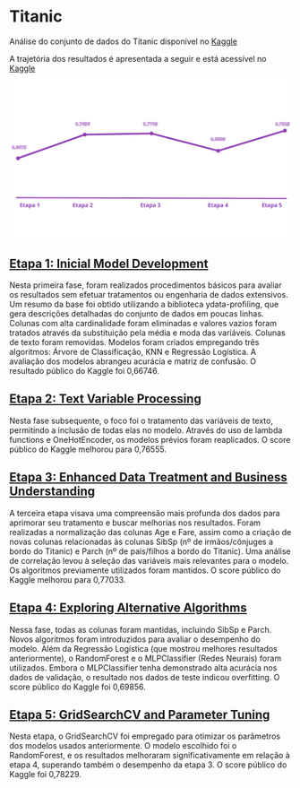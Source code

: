 # Titanic
Análise do conjunto de dados do Titanic disponível no [Kaggle](https://www.kaggle.com/competitions/titanic)

A trajetória dos resultados é apresentada a seguir e está acessível no [Kaggle](https://www.kaggle.com/raquelcunha)
<img src='https://github.com/Raqueljkl1/Titanic/blob/main/img/Line%20Graph%20-%20Blank%20Presentation%20(4).png'>


## **[Etapa 1: Inicial Model Development](https://github.com/Raqueljkl1/Titanic/blob/main/An%C3%A1lise_do_Titanic_Parte_1.ipynb)**

Nesta primeira fase, foram realizados procedimentos básicos para avaliar os resultados sem efetuar tratamentos ou engenharia de dados extensivos. Um resumo da base foi obtido utilizando a biblioteca ydata-profiling, que gera descrições detalhadas do conjunto de dados em poucas linhas. Colunas com alta cardinalidade foram eliminadas e valores vazios foram tratados através da substituição pela média e moda das variáveis. Colunas de texto foram removidas. Modelos foram criados empregando três algoritmos: Árvore de Classificação, KNN e Regressão Logística. A avaliação dos modelos abrangeu acurácia e matriz de confusão. O resultado público do Kaggle foi 0,66746.

## **[Etapa 2: Text Variable Processing](https://github.com/Raqueljkl1/Titanic/blob/main/Analise_do_Titanic_Parte_2.ipynb)**

Nesta fase subsequente, o foco foi o tratamento das variáveis de texto, permitindo a inclusão de todas elas no modelo. Através do uso de lambda functions e OneHotEncoder, os modelos prévios foram reaplicados. O score público do Kaggle melhorou para 0,76555.

## **[Etapa 3: Enhanced Data Treatment and Business Understanding](https://github.com/Raqueljkl1/Titanic/blob/main/An%C3%A1lise_do_Titanic_Parte_3.ipynb)**

A terceira etapa visava uma compreensão mais profunda dos dados para aprimorar seu tratamento e buscar melhorias nos resultados. Foram realizadas a normalização das colunas Age e Fare, assim como a criação de novas colunas relacionadas às colunas SibSp (nº de irmãos/cônjuges a bordo do Titanic) e Parch (nº de pais/filhos a bordo do Titanic). Uma análise de correlação levou à seleção das variáveis mais relevantes para o modelo. Os algoritmos previamente utilizados foram mantidos. O score público do Kaggle melhorou para 0,77033.

## **[Etapa 4: Exploring Alternative Algorithms]()**

Nessa fase, todas as colunas foram mantidas, incluindo SibSp e Parch. Novos algoritmos foram introduzidos para avaliar o desempenho do modelo. Além da Regressão Logística (que mostrou melhores resultados anteriormente), o RandomForest e o MLPClassifier (Redes Neurais) foram utilizados. Embora o MLPClassifier tenha demonstrado alta acurácia nos dados de validação, o resultado nos dados de teste indicou overfitting. O score público do Kaggle foi 0,69856.

## **[Etapa 5: GridSearchCV and Parameter Tuning]()**

Nesta etapa, o GridSearchCV foi empregado para otimizar os parâmetros dos modelos usados anteriormente. O modelo escolhido foi o RandomForest, e os resultados melhoraram significativamente em relação à etapa 4, superando também o desempenho da etapa 3. O score público do Kaggle foi 0,78229.
